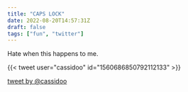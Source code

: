 ```yaml
---
title: "CAPS LOCK"
date: 2022-08-20T14:57:31Z
draft: false
tags: ["fun", "twitter"]
---
```


Hate when this happens to me.

{{< tweet user="cassidoo" id="1560686850792112133" >}}

[tweet by @cassidoo](https://twitter.com/cassidoo/status/1560686850792112133)

